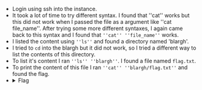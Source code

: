 - Login using ssh into the instance.
- It took a lot of time to try different syntax. I found that ''cat'' works but this did not work when I passed the file as a argument like ''cat file_name''. 
  After trying some more different syntaxes, I again came back to this syntax and I found that `''cat'' ''file_name''` works.
- I listed the content using `''ls''` and found a directory named 'blargh'.
- I tried to `cd` into the blargh but it did not work, so I tried a different way to list the contents of this directory. 
- To list it's content I ran `''ls'' ''blargh''`. I found a file named `flag.txt`.
- To print the content of this file I ran `''cat'' ''blargh/flag.txt''` and found the flag.
- <details> 
  <summary>Flag</summary>
   picoCTF{5p311ch3ck_15_7h3_w0r57_3befb794}
  </details>
